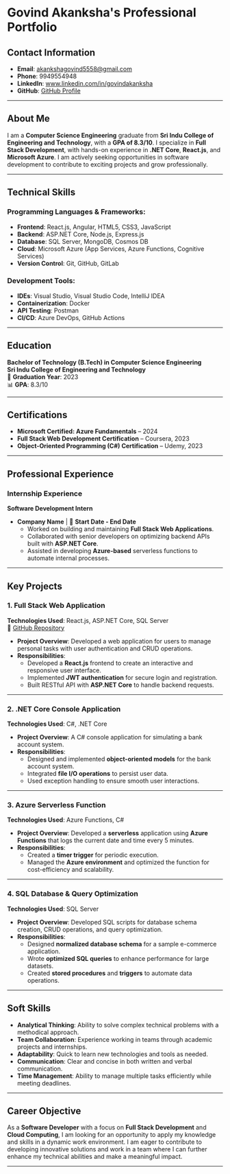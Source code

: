 # **Govind Akanksha's Professional Portfolio**

## **Contact Information**  
- **Email**: akankshagovind5558@gmail.com  
- **Phone**: 9949554948  
- **LinkedIn**: www.linkedin.com/in/govindakanksha  
- **GitHub**: [GitHub Profile](https://github.com/AKANKSHAGOVIND)  


---

## **About Me**

I am a **Computer Science Engineering** graduate from **Sri Indu College of Engineering and Technology**, with a **GPA of 8.3/10**. I specialize in **Full Stack Development**, with hands-on experience in **.NET Core**, **React.js**, and **Microsoft Azure**. I am actively seeking opportunities in software development to contribute to exciting projects and grow professionally.

---

## **Technical Skills**

### **Programming Languages & Frameworks**:
- **Frontend**: React.js, Angular, HTML5, CSS3, JavaScript
- **Backend**: ASP.NET Core, Node.js, Express.js
- **Database**: SQL Server, MongoDB, Cosmos DB
- **Cloud**: Microsoft Azure (App Services, Azure Functions, Cognitive Services)
- **Version Control**: Git, GitHub, GitLab

### **Development Tools**:
- **IDEs**: Visual Studio, Visual Studio Code, IntelliJ IDEA
- **Containerization**: Docker
- **API Testing**: Postman
- **CI/CD**: Azure DevOps, GitHub Actions

---

## **Education**

**Bachelor of Technology (B.Tech) in Computer Science Engineering**  
**Sri Indu College of Engineering and Technology**  
📅 **Graduation Year**: 2023  
📊 **GPA**: 8.3/10  

---

## **Certifications**

- **Microsoft Certified: Azure Fundamentals** – 2024  
- **Full Stack Web Development Certification** – Coursera, 2023  
- **Object-Oriented Programming (C#) Certification** – Udemy, 2023  

---

## **Professional Experience**

### **Internship Experience**

**Software Development Intern**  
- **Company Name** | 📅 **Start Date - End Date**
  - Worked on building and maintaining **Full Stack Web Applications**.
  - Collaborated with senior developers on optimizing backend APIs built with **ASP.NET Core**.
  - Assisted in developing **Azure-based** serverless functions to automate internal processes.

---

## **Key Projects**

### 1. **Full Stack Web Application**  
**Technologies Used**: React.js, ASP.NET Core, SQL Server  
🔗 [GitHub Repository](https://github.com/yourusername/fullstack-app)  
- **Project Overview**: Developed a web application for users to manage personal tasks with user authentication and CRUD operations.  
- **Responsibilities**: 
  - Developed a **React.js** frontend to create an interactive and responsive user interface.
  - Implemented **JWT authentication** for secure login and registration.
  - Built RESTful API with **ASP.NET Core** to handle backend requests.
  
---

### 2. **.NET Core Console Application**  
**Technologies Used**: C#, .NET Core   
- **Project Overview**: A C# console application for simulating a bank account system.  
- **Responsibilities**: 
  - Designed and implemented **object-oriented models** for the bank account system.
  - Integrated **file I/O operations** to persist user data.
  - Used exception handling to ensure smooth user interactions.

---

### 3. **Azure Serverless Function**  
**Technologies Used**: Azure Functions, C#  
- **Project Overview**: Developed a **serverless** application using **Azure Functions** that logs the current date and time every 5 minutes.  
- **Responsibilities**: 
  - Created a **timer trigger** for periodic execution.
  - Managed the **Azure environment** and optimized the function for cost-efficiency and scalability.

---

### 4. **SQL Database & Query Optimization**  
**Technologies Used**: SQL Server   
- **Project Overview**: Developed SQL scripts for database schema creation, CRUD operations, and query optimization.  
- **Responsibilities**: 
  - Designed **normalized database schema** for a sample e-commerce application.
  - Wrote **optimized SQL queries** to enhance performance for large datasets.
  - Created **stored procedures** and **triggers** to automate data operations.

---

## **Soft Skills**

- **Analytical Thinking**: Ability to solve complex technical problems with a methodical approach.
- **Team Collaboration**: Experience working in teams through academic projects and internships.
- **Adaptability**: Quick to learn new technologies and tools as needed.
- **Communication**: Clear and concise in both written and verbal communication.
- **Time Management**: Ability to manage multiple tasks efficiently while meeting deadlines.

---

## **Career Objective**

As a **Software Developer** with a focus on **Full Stack Development** and **Cloud Computing**, I am looking for an opportunity to apply my knowledge and skills in a dynamic work environment. I am eager to contribute to developing innovative solutions and work in a team where I can further enhance my technical abilities and make a meaningful impact.

---


